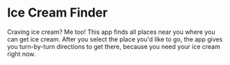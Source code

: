 Ice Cream Finder
================

Craving ice cream? Me too! This app finds all places near you where you can get ice cream. After you select the place you'd like to go, the app gives you turn-by-turn directions to get there, because you need your ice cream right now.

